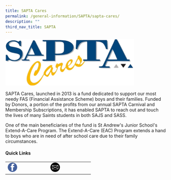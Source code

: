 ```yaml
---
title: SAPTA Cares
permalink: /general-information/SAPTA/sapta-cares/
description: ""
third_nav_title: SAPTA
---
```

<img src="/images/sapta1.png" style="width:80%">

SAPTA Cares, launched in 2013 is a fund dedicated to support our most needy FAS (Financial Assistance Scheme) boys and their families. Funded by Donors, a portion of the profits from our annual SAPTA Carnival and Membership Subscriptions, it has enabled SAPTA to reach out and touch the lives of many Saints students in both SAJS and SASS.

  

One of the main beneficiaries of the fund is St Andrew's Junior School's Extend-A-Care Program. The Extend-A-Care (EAC) Program extends a hand to boys who are in need of after school care due to their family circumstances.

#### Quick Links

|  	|  	|
|---	|---	|
| <a href="https://www.saintandrewsjunior.moe.edu.sg/qql/slot/u180/images/SAPTA/SAPTA%20Facebook.png"><img style="width:25%" src="/images/fb1.png"></a> 	| <a href="https://www.saintandrewsjunior.moe.edu.sg/qql/slot/u180/images/SAPTA/SAPTA%20Mailto.png"><img style="width:25%" src="/images/mail.png"></a> 	|